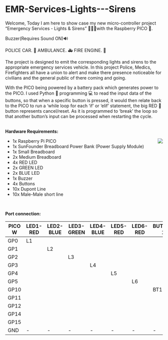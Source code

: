 # EMR-Services-Lights---Sirens

Welcome, Today I am here to show case my new micro-controller project “Emergency Services - Lights & Sirens” 🚨🚨🚨with the Raspberry PICO 🍇. 

Buzzer(Requires Sound ON)🔊 

POLICE CAR. 🚓 
AMBULANCE. 🚑 
FIRE ENGINE. 🚒 

The project is designed to emit the corresponding lights and sirens to the appropriate emergency services vehicle.
In this project Police, Medics, Firefighters all have a union to alert and make there presence noticeable for civilians and the general public of there coming and going.

With the PICO being powered by a battery pack which generates power to the PICO. I used Python 🐍 programming 💻 to read the input data of the buttons, so that when a specific button is pressed, it would then relate back to the PICO to run a ‘while loop for each ‘if’ or ‘elif’ statement, the big RED 🔴 button represents cancel/reset. As it is programmed to ‘break’ the loop so that another button’s input can be processed when restarting the cycle.

<br>
<b>Hardware Requirements:</b>
<ul>
<img align="right" src="https://blogger.googleusercontent.com/img/b/R29vZ2xl/AVvXsEgjEnWJpbTcO-sJU5no65Hrhvb4nkBJPfLrqPnocyUqgjDbI73hE74UMNqy5RkIO4IWcttuTFEcr4PioLZhNf9JE50XHHg3YCdjNhM94x7bXTJdWXWuA8R8c9hs3XvNW5az2hNb2ptnDw/s1600/pilogo.gif" />
  <li>1x Raspberry Pi PICO</li>
  <li>1x SunFounder Breadboard Power Bank (Power Supply Module)</li>
  <li>1x Small Breadboard</li>
  <li>2x Medium Breadboard</li>
  <li>4x RED LED</li>
  <li>2x GREEN LED</li>
  <li>2x BLUE LED</li>
  <li>1x Buzzer</li>
  <li>4x Buttons</li>
  <li>10x Dupont Line</li>
  <li>10x Male-Male short line</li>
</ul>
<br>
<p>
<b>Port connection:</b> 

PICO W | LED1-RED | LED2-BLUE | LED3-GREEN | LED4-BLUE | LED5-RED | LED6-RED | BUTTON 1 | BUTTON 2 | BUTTON 3 | BUTTON 4 | BUZZER |
--- | --- | --- | --- |--- | --- | --- | --- | --- | --- | --- | --- |
GP0 | L1 |   |   |   |   |   |   |   |   |   |   |
GP1 |   | L2 |   |   |   |   |   |   |   |   |   |  
GP2 |   |   | L3 |   |   |   |   |   |   |   |   |  
GP3 |   |   |   | L4 |  |   |   |   |   |   |   |  
GP4 |   |   |   |   | L5 |  |   |   |   |   |   |  
GP5 |   |   |   |   |   | L6 |   |   |   |   |   |  
GP10 |   |   |   |   |   |   | BT1 |   |  |   |   | 
GP11 |   |   |   |   |   |   |   |  BT2 |   |  |   |
GP12 |   |   |   |   |   |   |   |   |  BT3 |   |  |
GP14 |   |   |   |   |   |   |   |   |   |   | B |
GP15 |   |   |   |   |   |   |   |   |   | BT4 |   |
GND | - | - | - | - | - | - | - | - | - | - | - |

</p>
